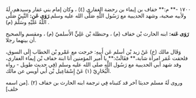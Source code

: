 ١٧٠٠ -** م:** خفاف بن إيماء بن رحضة الغفاري (٤) ، وكان إمام بني غفار وسيدهم، لَهُ ولأبيه صحبة، وشهد الحديبية مع رَسُول اللَّهِ صَلَّى الله عليه وسلم.**رَوَى عَن:** النَّبِيّ صَلَّى اللَّهُ عَلَيْهِ وسَلَّمَ (م) .

**رَوَى عَنه:** ابنه الحارث بْن خفاف (م) ، وحنظلة بْن عَلِيٍّ الأَسلميّ (م) ، ومقسم والصحيح أن بينهما رجلا.

وَقَال مالك (خ) عَنْ زيد بْن أسلم عَن أَبِيهِ: خرجت مع عَمْرو بْن الخطاب إِلَى السوق، فلحقت عُمَر امرأة شابة،** فقَالَتْ:** يا أمير المؤمنين أنا ابنة خفاف بْن إيماء الغفاري، وقد شهد أبي الحديبية مع رَسُول اللَّهِ صلى الله عليه وسلم (فِي حديث طويل - رواه الْبُخَارِيّ (١) عَنْ إِسْمَاعِيل بْن أَبي أويس عن مالك.

وروى لَهُ مسلم حديثا آخر قد كتبناه فِي ترجمة ابنه الحارث بن خفاف (٢) .[من اسمه خلف]